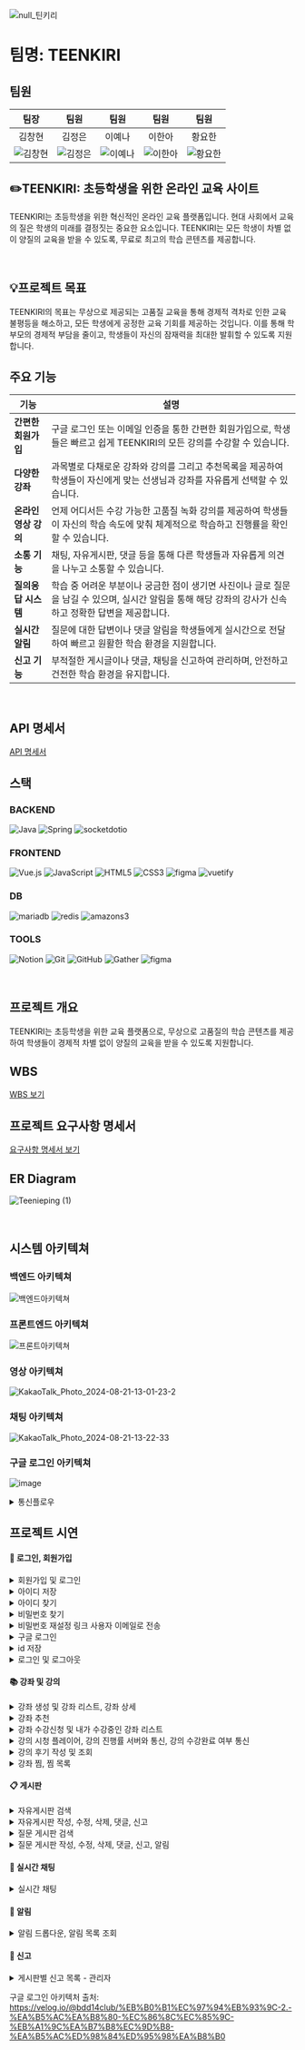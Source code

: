 ![null_틴키리](https://github.com/user-attachments/assets/08a561c5-f43c-4d95-a8ff-13dfd638a6af)

# 팀명: TEENKIRI

## 팀원

<center>
  
| 팀장 | 팀원 | 팀원 | 팀원 | 팀원 |
|:------:|:------:|:------:|:------:|:------:|
| 김창현 | 김정은 | 이예나 | 이한아 | 황요한 |
| ![김창현](https://github.com/user-attachments/assets/6cbde653-2dc2-41bc-967b-98c385ca0324) | ![김정은](https://github.com/user-attachments/assets/39f023ed-c272-4218-b11c-c03c2c51ed5e) | ![이예나](https://github.com/user-attachments/assets/50ca9133-e2ab-4d45-b4ee-200bc1f21f31) | ![이한아](https://github.com/user-attachments/assets/29f30df2-465e-45e3-925a-c84bdb003a72) | ![황요한](https://github.com/user-attachments/assets/f69d21a0-496b-46e3-b380-3443a905a791) |

</center>

## ✏️TEENKIRI: 초등학생을 위한 온라인 교육 사이트

TEENKIRI는 초등학생을 위한 혁신적인 온라인 교육 플랫폼입니다. 현대 사회에서 교육의 질은 학생의 미래를 결정짓는 중요한 요소입니다. TEENKIRI는 모든 학생이 차별 없이 양질의 교육을 받을 수 있도록, 무료로 최고의 학습 콘텐츠를 제공합니다.

<br>

## 💡프로젝트 목표

TEENKIRI의 목표는 무상으로 제공되는 고품질 교육을 통해 경제적 격차로 인한 교육 불평등을 해소하고, 모든 학생에게 공정한 교육 기회를 제공하는 것입니다. 이를 통해 학부모의 경제적 부담을 줄이고, 학생들이 자신의 잠재력을 최대한 발휘할 수 있도록 지원합니다.
<br>


## 주요 기능

| 기능 | 설명 |
|------|------|
| **간편한 회원가입** | 구글 로그인 또는 이메일 인증을 통한 간편한 회원가입으로, 학생들은 빠르고 쉽게 TEENKIRI의 모든 강의를 수강할 수 있습니다. |
| **다양한 강좌** | 과목별로 다채로운 강좌와 강의를 그리고 추천목록을 제공하여 학생들이 자신에게 맞는 선생님과 강좌를 자유롭게 선택할 수 있습니다. |
| **온라인 영상 강의** | 언제 어디서든 수강 가능한 고품질 녹화 강의를 제공하여 학생들이 자신의 학습 속도에 맞춰 체계적으로 학습하고 진행률을 확인할 수 있습니다. |
| **소통 기능** | 채팅, 자유게시판, 댓글 등을 통해 다른 학생들과 자유롭게 의견을 나누고 소통할 수 있습니다. |
| **질의응답 시스템** | 학습 중 어려운 부분이나 궁금한 점이 생기면 사진이나 글로 질문을 남길 수 있으며, 실시간 알림을 통해 해당 강좌의 강사가 신속하고 정확한 답변을 제공합니다. |
| **실시간 알림** | 질문에 대한 답변이나 댓글 알림을 학생들에게 실시간으로 전달하여 빠르고 원활한 학습 환경을 지원합니다. |
| **신고 기능** | 부적절한 게시글이나 댓글, 채팅을 신고하여 관리하며, 안전하고 건전한 학습 환경을 유지합니다. |
<br>

## API 명세서
[API 명세서](https://www.notion.so/ara-boka/fc5d0810549e4d1b824bbbaba4e4a317?v=7d45cf341d364c86aaf799a90e747692&pvs=4)

## 스택

### BACKEND
![Java](https://img.shields.io/badge/java-007396?style=for-the-badge&logo=java&logoColor=white)
![Spring](https://img.shields.io/badge/spring-6DB33F?style=for-the-badge&logo=spring&logoColor=white)
![socketdotio](https://img.shields.io/badge/socketdotio-010101?style=for-the-badge)

### FRONTEND
![Vue.js](https://img.shields.io/badge/vue.js-4FC08D?style=for-the-badge&logo=vue.js&logoColor=white)
![JavaScript](https://img.shields.io/badge/javascript-F7DF1E?style=for-the-badge&logo=javascript&logoColor=black)
![HTML5](https://img.shields.io/badge/html5-E34F26?style=for-the-badge&logo=html5&logoColor=white)
![CSS3](https://img.shields.io/badge/CSS3-E34F26?style=for-the-badge&logo=html5&logoColor=white)
![figma](https://img.shields.io/badge/figma-2F5EF5?style=for-the-badge)
![vuetify](https://img.shields.io/badge/vuetify-1867C0?style=for-the-badge)






###  DB
![mariadb](https://img.shields.io/badge/mariadb-003545?style=for-the-badge&logo=mariadb&logoColor=white)
![redis](https://img.shields.io/badge/redis-FF4438?style=for-the-badge)
![amazons3](https://img.shields.io/badge/amazons3-569A31?style=for-the-badge)

### TOOLS
![Notion](https://img.shields.io/badge/notion-181717?style=for-the-badge&logo=notion&logoColor=white)
![Git](https://img.shields.io/badge/git-F05032?style=for-the-badge&logo=git&logoColor=white)
![GitHub](https://img.shields.io/badge/Github-181717?style=for-the-badge&logo=Github&logoColor=white)
![Gather](https://img.shields.io/badge/gather-2F5EF5?style=for-the-badge)
![figma](https://img.shields.io/badge/figma-2F5EF5?style=for-the-badge)



<br>

## 프로젝트 개요

TEENKIRI는 초등학생을 위한 교육 플랫폼으로, 무상으로 고품질의 학습 콘텐츠를 제공하여 학생들이 경제적 차별 없이 양질의 교육을 받을 수 있도록 지원합니다.
<br>

## WBS

[WBS 보기](https://docs.google.com/spreadsheets/d/120qVjj7PFPoHNYqx8IHpAQztUI7F3E29oSD8xP9Lv3Y/edit?pli=1&gid=95638865#gid=95638865)

## 프로젝트 요구사항 명세서

[요구사항 명세서 보기](https://docs.google.com/spreadsheets/d/120qVjj7PFPoHNYqx8IHpAQztUI7F3E29oSD8xP9Lv3Y/edit?pli=1&gid=0#gid=0)
<br>

## ER Diagram
![Teenieping (1)](https://github.com/user-attachments/assets/3fa98825-9fbf-4175-a241-7fa7e8887cb2)

<br>

## 시스템 아키텍쳐
### 백엔드 아키텍쳐
![백엔드아키텍쳐](https://github.com/user-attachments/assets/53f6f1eb-13c2-46de-951d-059a298a2b5e)
### 프론트엔드 아키텍쳐
![프론트아키텍쳐](https://github.com/user-attachments/assets/adf255a8-bd52-484b-8cb5-865c86e1d877)
### 영상 아키텍쳐
![KakaoTalk_Photo_2024-08-21-13-01-23-2](https://github.com/user-attachments/assets/cbcb1670-9ae4-4539-a1ff-c3f51bc78666)
### 채팅 아키텍쳐
![KakaoTalk_Photo_2024-08-21-13-22-33](https://github.com/user-attachments/assets/cc7210a9-6dda-4409-9193-923615eb1c7e)
### 구글 로그인 아키텍쳐
![image](https://github.com/user-attachments/assets/08bc2d5b-cab9-407d-aef4-964852336dfc)

<details>
  <summary>통신플로우</summary>
  <img src="https://github.com/user-attachments/assets/a5c9e695-5d42-4d8c-bf0f-0e2914bcd0cf">
  <img src="https://github.com/user-attachments/assets/8b8a8a56-00da-402b-8d8e-d187f81f008c">
  <img src="https://github.com/user-attachments/assets/ced481be-325d-4dcb-b52b-826d4e9065c4">
</details>

## 프로젝트 시연

#### 👤 로그인, 회원가입
<details>
  <summary>회원가입 및 로그인</summary>
  <img src="https://github.com/user-attachments/assets/4cc8f76e-4b72-4a83-a12b-d6811b53b024">
</details>

<details>
  <summary>아이디 저장</summary>
  <img src="https://github.com/user-attachments/assets/271e8b47-4686-4949-9ee8-fd7c3d98414a">
</details>

<details>
  <summary>아이디 찾기</summary>
  <img src="https://github.com/user-attachments/assets/8dc01686-587a-4ae7-94ce-c8c9ef840a33">
</details>

<details>
  <summary>비밀번호 찾기</summary>
  <img src = "https://github.com/user-attachments/assets/31659318-a183-4825-9c6c-1a1f4fe5d9e3">
</details>

<details>
  <summary>비밀번호 재설정 링크 사용자 이메일로 전송</summary>
  <img width="1170" alt="비밀번호_재설정_링크" src="https://github.com/user-attachments/assets/d1d59ff7-ec19-4d0b-ae60-9d00ccc7128c">
</details>

<details>
  <summary>구글 로그인</summary>
<img src = "https://github.com/user-attachments/assets/6adbcfab-2034-4241-af68-9a29ea2bd0ad">
</details>

<details>
  <summary>id 저장</summary>
  <img src = "https://github.com/user-attachments/assets/f0aba189-fd64-4381-b8ce-dec71f413cb9">
</details>

<details>
  <summary>로그인 및 로그아웃</summary>
<br>
<summary>로그인</summary>
<img src ="https://github.com/user-attachments/assets/a2f71dc3-a939-4c40-a3da-964b0ed6dd87">
<br>
  <summary>로그아웃</summary>
<img src ="https://github.com/user-attachments/assets/ac47c3f1-f6d9-44c4-8c3f-d10393a46e89">
</details>

#### 📚 강좌 및 강의

<details>
  <summary>강좌 생성 및 강좌 리스트, 강좌 상세</summary>
  <img src="https://github.com/user-attachments/assets/531492fd-d958-40b2-ae54-912b8159e80c">
</details>

<details>
  <summary>강좌 추천</summary>
  <img src="https://github.com/user-attachments/assets/99f3a64f-570b-4c38-bf96-32972a88d6b2">
</details>

<details>
  <summary>강좌 수강신청 및 내가 수강중인 강좌 리스트</summary>
  <img src="https://github.com/user-attachments/assets/f968dfa0-8316-4fe1-8649-674f50c10ac5">
</details>

<details>
  <summary>강의 시청 플레이어, 강의 진행률 서버와 통신, 강의 수강완료 여부 통신</summary>
  <img src= "https://github.com/user-attachments/assets/f7ff0202-637b-4e0b-a25a-606fc532c506">
</details>

<details>
  <summary>강의 후기 작성 및 조회</summary>
  <img src="https://github.com/user-attachments/assets/ff13b853-5ae3-4912-9e99-fa06d87a334c" alt="별점 및 후기">
</details>

<details>
  <summary>강좌 찜, 찜 목록</summary>
  <img src="https://github.com/user-attachments/assets/f5046e16-c634-42a8-a4fd-f6477be81e82">
</details>


#### 📋 게시판

<details>
  <summary>자유게시판 검색</summary>
  <img src="https://github.com/user-attachments/assets/9d2d7b5b-ebe9-4a41-9783-ffd881b72362">
</details>

<details>
  <summary>자유게시판 작성, 수정, 삭제, 댓글, 신고</summary>
  <img src = "https://github.com/user-attachments/assets/bb5b3ce2-22ad-430d-91f9-4a63035acc82">
</details>

<details>
  <summary>질문 게시판 검색</summary>
  <img src = "https://github.com/user-attachments/assets/d21a2480-c7b3-4cf0-bfff-f376c90677e9">
</details>

<details>
  <summary>질문 게시판 작성, 수정, 삭제, 댓글, 신고, 알림</summary>
  <img src= "https://github.com/user-attachments/assets/849eccc6-42da-4238-bc25-e9f3e112923e">
</details>

#### 💬 실시간 채팅

<details>
  <summary>실시간 채팅</summary>
  <img src= "https://github.com/user-attachments/assets/c73dcbd6-9cff-46b1-88f5-4486eb3f6eed">
</details>

#### 🔔 알림

<details>
  <summary>알림 드롭다운, 알림 목록 조회</summary>
  <img src = "https://github.com/user-attachments/assets/5b904e40-f5b0-4864-ae66-4903ea1d1532">
</details>

#### 🚨 신고

<details>
  <summary>게시판별 신고 목록 - 관리자</summary>
  <img src= "https://github.com/user-attachments/assets/3fc0e9f5-54ba-4c33-88fa-be6c36749ea1">
</details>

구글 로그인 아키텍처 출처: https://velog.io/@bdd14club/%EB%B0%B1%EC%97%94%EB%93%9C-2.-%EA%B5%AC%EA%B8%80-%EC%86%8C%EC%85%9C-%EB%A1%9C%EA%B7%B8%EC%9D%B8-%EA%B5%AC%ED%98%84%ED%95%98%EA%B8%B0
